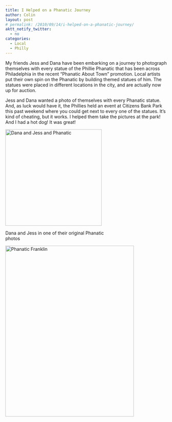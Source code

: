```yaml
---
title: I Helped on a Phanatic Journey
author: Colin
layout: post
# permalink: /2010/09/14/i-helped-on-a-phanatic-journey/
aktt_notify_twitter:
  - no
categories:
  - Local
  - Philly
---
```

My friends Jess and Dana have been embarking on a journey to photograph themselves with every statue of the Phillie Phanatic that has been across Philadelphia in the recent &#8220;Phanatic About Town&#8221; promotion. Local artists put their own spin on the Phanatic by building themed statues of him. The statues were placed in different locations in the city, and are actually now up for auction.

Jess and Dana wanted a photo of themselves with every Phanatic statue. And, as luck would have it, the Phillies held an event at Citizens Bank Park this past weekend where you could get next to every one of the statues. It&#8217;s kind of cheating, but it works. I helped them take the pictures at the park! And I had a hot dog! It was great!

<div class="wp-caption alignnone" style="width: 310px">
  <a href="http://danajessicaphanatic.tumblr.com/"><img class=" " title="Dana Jess Phanatic" src="http://s3.amazonaws.com/data.tumblr.com/tumblr_l4l843K49d1qcwf9zo1_1280.jpg?AWSAccessKeyId=0RYTHV9YYQ4W5Q3HQMG2&Expires=1284586960&Signature=9BaoTG5PuGZ8Z4iKcPL1zxEY4Pw%3D" alt="Dana and Jess and Phanatic" width="300" /></a><p class="wp-caption-text">
    Dana and Jess in one of their original Phanatic photos
  </p>
</div>

[<img class="  alignnone" title="Phanatic Franklin" src="http://colinmccloskey.com/things/PhanaticFranklin.jpg" alt="Phanatic Franklin" width="400" height="532" />][1]



 [1]: http://danajessicaphanatic.tumblr.com/